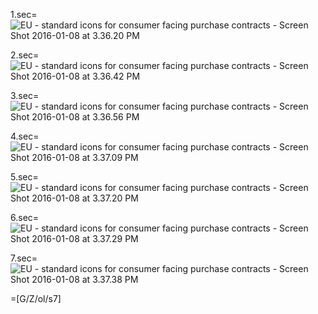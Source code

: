 
1.sec=<img src="http://i1.wp.com/www.contractpatterns.design/wp-content/uploads/2016/01/EU-standard-icons-for-consumer-facing-purchase-contracts-Screen-Shot-2016-01-08-at-3.36.20-PM.png?resize=764%2C527" alt="EU - standard icons for consumer facing purchase contracts - Screen Shot 2016-01-08 at 3.36.20 PM" class="alignnone size-full wp-image-69" data-recalc-dims="1" />

2.sec=<img src="http://i2.wp.com/www.contractpatterns.design/wp-content/uploads/2016/01/EU-standard-icons-for-consumer-facing-purchase-contracts-Screen-Shot-2016-01-08-at-3.36.42-PM.png?resize=764%2C543" alt="EU - standard icons for consumer facing purchase contracts - Screen Shot 2016-01-08 at 3.36.42 PM" class="alignnone size-full wp-image-70" data-recalc-dims="1" />

3.sec=<img src="http://i0.wp.com/www.contractpatterns.design/wp-content/uploads/2016/01/EU-standard-icons-for-consumer-facing-purchase-contracts-Screen-Shot-2016-01-08-at-3.36.56-PM.png?resize=764%2C539" alt="EU - standard icons for consumer facing purchase contracts - Screen Shot 2016-01-08 at 3.36.56 PM" class="alignnone size-full wp-image-71" data-recalc-dims="1" />

4.sec=<img src="http://i1.wp.com/www.contractpatterns.design/wp-content/uploads/2016/01/EU-standard-icons-for-consumer-facing-purchase-contracts-Screen-Shot-2016-01-08-at-3.37.09-PM.png?resize=764%2C522" alt="EU - standard icons for consumer facing purchase contracts - Screen Shot 2016-01-08 at 3.37.09 PM" class="alignnone size-full wp-image-72" data-recalc-dims="1" />

5.sec=<img src="http://i2.wp.com/www.contractpatterns.design/wp-content/uploads/2016/01/EU-standard-icons-for-consumer-facing-purchase-contracts-Screen-Shot-2016-01-08-at-3.37.20-PM.png?resize=764%2C539" alt="EU - standard icons for consumer facing purchase contracts - Screen Shot 2016-01-08 at 3.37.20 PM" class="alignnone size-full wp-image-73" data-recalc-dims="1" />

6.sec=<img src="http://i2.wp.com/www.contractpatterns.design/wp-content/uploads/2016/01/EU-standard-icons-for-consumer-facing-purchase-contracts-Screen-Shot-2016-01-08-at-3.37.29-PM.png?resize=764%2C556" alt="EU - standard icons for consumer facing purchase contracts - Screen Shot 2016-01-08 at 3.37.29 PM" class="alignnone size-full wp-image-74" data-recalc-dims="1" />

7.sec=<img src="http://i2.wp.com/www.contractpatterns.design/wp-content/uploads/2016/01/EU-standard-icons-for-consumer-facing-purchase-contracts-Screen-Shot-2016-01-08-at-3.37.38-PM.png?resize=764%2C540" alt="EU - standard icons for consumer facing purchase contracts - Screen Shot 2016-01-08 at 3.37.38 PM" class="alignnone size-full wp-image-75" data-recalc-dims="1" />

=[G/Z/ol/s7]
